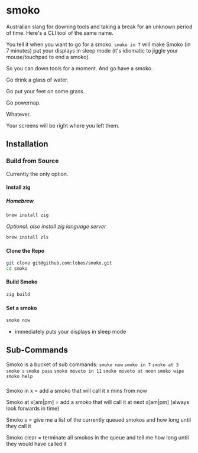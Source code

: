# smoko

Australian slang for downing tools and taking a break for an unknown period of time. Here's a CLI tool of the same name.

You tell it when you want to go for a smoko. `smoko in 7` will make Smoko (in 7 minutes) put your displays in sleep mode (it's idiomatic to jiggle your mouse/touchpad to end a smoko).

So you can down tools for a moment. And go have a smoko.

Go drink a glass of water.

Go put your feet on some grass.

Go powernap.

Whatever.

Your screens will be right where you left them.

## Installation

### Build from Source

Currently the only option.

#### Install zig

##### Homebrew

```sh
brew install zig
```

_Optional: also install zig language server_
```sh
brew install zls
```

#### Clone the Repo

```sh
git clone git@github.com:lobes/smoko.git
cd smoko
```

#### Build Smoko

```sh
zig build
```

#### Set a smoko

```sh
smoko now
```
- immediately puts your displays in sleep mode

## Sub-Commands

Smoko is a bucket of sub commands:
`smoko now`
`smoko in 7`
`smoko at 3`
`smoko s`
`smoko pass`
`smoko moveto in 11`
`smoko moveto at noon`
`smoko wipe`
`smoko help`


### 


Smoko in x = add a smoko that will call it x mins from now

Smoko at x[am|pm] = add a smoko that will call it at next x[am|pm] (always look forwards in time)

Smoko s = give me a list of the currently queued smokos and how long until they call it

Smoko clear = terminate all smokos in the queue and tell me how long until they would have called it
